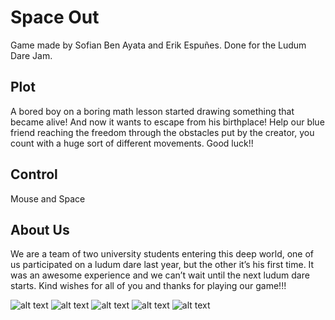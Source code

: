 # Space Out
Game made by Sofian Ben Ayata and Erik Espuñes.
Done for the Ludum Dare Jam.

## Plot
A bored boy on a boring math lesson started drawing something that became alive! And now it wants to escape from his birthplace! Help our blue friend reaching the freedom through the obstacles put by the creator, you count with a huge sort of different movements. Good luck!!

## Control
Mouse and Space

## About Us
We are a team of two university students entering this deep world, one of us participated on a ludum dare last year, but the other it’s his first time. It was an awesome experience and we can’t wait until the next ludum dare starts. 
Kind wishes for all of you and thanks for playing our game!!!

![alt text](https://static.jam.vg/raw/267/e/z/17fb0.png)
![alt text](https://static.jam.vg/raw/267/e/z/17fc4.jpg)
![alt text](https://static.jam.vg/raw/267/e/z/17fc0.jpg)
![alt text](https://static.jam.vg/raw/267/e/z/17fc3.jpg)
![alt text](https://static.jam.vg/raw/267/e/z/17fba.jpg)
